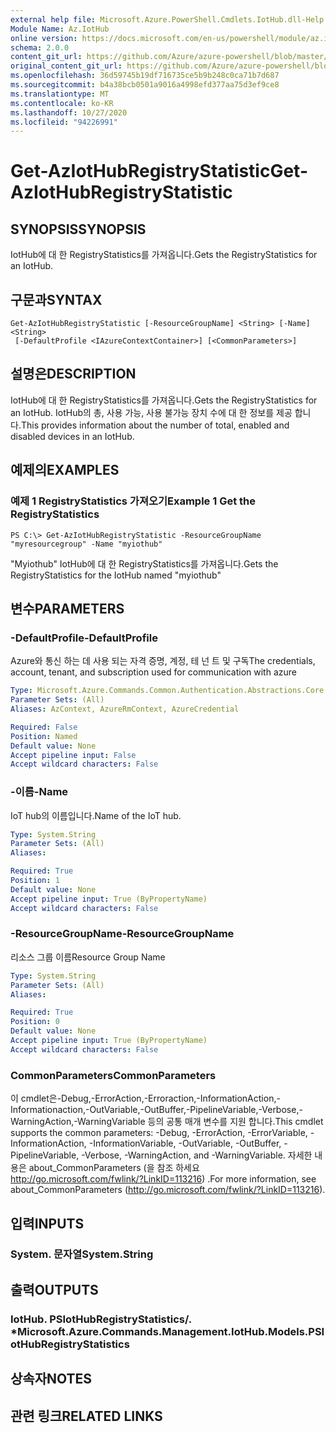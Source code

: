 ```yaml
---
external help file: Microsoft.Azure.PowerShell.Cmdlets.IotHub.dll-Help.xml
Module Name: Az.IotHub
online version: https://docs.microsoft.com/en-us/powershell/module/az.iothub/get-aziothubregistrystatistic
schema: 2.0.0
content_git_url: https://github.com/Azure/azure-powershell/blob/master/src/IotHub/IotHub/help/Get-AzIotHubRegistryStatistic.md
original_content_git_url: https://github.com/Azure/azure-powershell/blob/master/src/IotHub/IotHub/help/Get-AzIotHubRegistryStatistic.md
ms.openlocfilehash: 36d59745b19df716735ce5b9b248c0ca71b7d687
ms.sourcegitcommit: b4a38bcb0501a9016a4998efd377aa75d3ef9ce8
ms.translationtype: MT
ms.contentlocale: ko-KR
ms.lasthandoff: 10/27/2020
ms.locfileid: "94226991"
---
```

# <span data-ttu-id="61e2c-101">Get-AzIotHubRegistryStatistic</span><span class="sxs-lookup"><span data-stu-id="61e2c-101">Get-AzIotHubRegistryStatistic</span></span>

## <span data-ttu-id="61e2c-102">SYNOPSIS</span><span class="sxs-lookup"><span data-stu-id="61e2c-102">SYNOPSIS</span></span>
<span data-ttu-id="61e2c-103">IotHub에 대 한 RegistryStatistics를 가져옵니다.</span><span class="sxs-lookup"><span data-stu-id="61e2c-103">Gets the RegistryStatistics for an IotHub.</span></span>

## <span data-ttu-id="61e2c-104">구문과</span><span class="sxs-lookup"><span data-stu-id="61e2c-104">SYNTAX</span></span>

```
Get-AzIotHubRegistryStatistic [-ResourceGroupName] <String> [-Name] <String>
 [-DefaultProfile <IAzureContextContainer>] [<CommonParameters>]
```

## <span data-ttu-id="61e2c-105">설명은</span><span class="sxs-lookup"><span data-stu-id="61e2c-105">DESCRIPTION</span></span>
<span data-ttu-id="61e2c-106">IotHub에 대 한 RegistryStatistics를 가져옵니다.</span><span class="sxs-lookup"><span data-stu-id="61e2c-106">Gets the RegistryStatistics for an IotHub.</span></span>
<span data-ttu-id="61e2c-107">IotHub의 총, 사용 가능, 사용 불가능 장치 수에 대 한 정보를 제공 합니다.</span><span class="sxs-lookup"><span data-stu-id="61e2c-107">This provides information about the number of total, enabled and disabled devices in an IotHub.</span></span>

## <span data-ttu-id="61e2c-108">예제의</span><span class="sxs-lookup"><span data-stu-id="61e2c-108">EXAMPLES</span></span>

### <span data-ttu-id="61e2c-109">예제 1 RegistryStatistics 가져오기</span><span class="sxs-lookup"><span data-stu-id="61e2c-109">Example 1 Get the RegistryStatistics</span></span>
```
PS C:\> Get-AzIotHubRegistryStatistic -ResourceGroupName "myresourcegroup" -Name "myiothub"
```

<span data-ttu-id="61e2c-110">"Myiothub" IotHub에 대 한 RegistryStatistics를 가져옵니다.</span><span class="sxs-lookup"><span data-stu-id="61e2c-110">Gets the RegistryStatistics for the IotHub named "myiothub"</span></span>

## <span data-ttu-id="61e2c-111">변수</span><span class="sxs-lookup"><span data-stu-id="61e2c-111">PARAMETERS</span></span>

### <span data-ttu-id="61e2c-112">-DefaultProfile</span><span class="sxs-lookup"><span data-stu-id="61e2c-112">-DefaultProfile</span></span>
<span data-ttu-id="61e2c-113">Azure와 통신 하는 데 사용 되는 자격 증명, 계정, 테 넌 트 및 구독</span><span class="sxs-lookup"><span data-stu-id="61e2c-113">The credentials, account, tenant, and subscription used for communication with azure</span></span>

```yaml
Type: Microsoft.Azure.Commands.Common.Authentication.Abstractions.Core.IAzureContextContainer
Parameter Sets: (All)
Aliases: AzContext, AzureRmContext, AzureCredential

Required: False
Position: Named
Default value: None
Accept pipeline input: False
Accept wildcard characters: False
```

### <span data-ttu-id="61e2c-114">-이름</span><span class="sxs-lookup"><span data-stu-id="61e2c-114">-Name</span></span>
<span data-ttu-id="61e2c-115">IoT hub의 이름입니다.</span><span class="sxs-lookup"><span data-stu-id="61e2c-115">Name of the IoT hub.</span></span> 

```yaml
Type: System.String
Parameter Sets: (All)
Aliases:

Required: True
Position: 1
Default value: None
Accept pipeline input: True (ByPropertyName)
Accept wildcard characters: False
```

### <span data-ttu-id="61e2c-116">-ResourceGroupName</span><span class="sxs-lookup"><span data-stu-id="61e2c-116">-ResourceGroupName</span></span>
<span data-ttu-id="61e2c-117">리소스 그룹 이름</span><span class="sxs-lookup"><span data-stu-id="61e2c-117">Resource Group Name</span></span>

```yaml
Type: System.String
Parameter Sets: (All)
Aliases:

Required: True
Position: 0
Default value: None
Accept pipeline input: True (ByPropertyName)
Accept wildcard characters: False
```

### <span data-ttu-id="61e2c-118">CommonParameters</span><span class="sxs-lookup"><span data-stu-id="61e2c-118">CommonParameters</span></span>
<span data-ttu-id="61e2c-119">이 cmdlet은-Debug,-ErrorAction,-Erroraction,-InformationAction,-Informationaction,-OutVariable,-OutBuffer,-PipelineVariable,-Verbose,-WarningAction,-WarningVariable 등의 공통 매개 변수를 지원 합니다.</span><span class="sxs-lookup"><span data-stu-id="61e2c-119">This cmdlet supports the common parameters: -Debug, -ErrorAction, -ErrorVariable, -InformationAction, -InformationVariable, -OutVariable, -OutBuffer, -PipelineVariable, -Verbose, -WarningAction, and -WarningVariable.</span></span> <span data-ttu-id="61e2c-120">자세한 내용은 about_CommonParameters (을 참조 하세요 http://go.microsoft.com/fwlink/?LinkID=113216) .</span><span class="sxs-lookup"><span data-stu-id="61e2c-120">For more information, see about_CommonParameters (http://go.microsoft.com/fwlink/?LinkID=113216).</span></span>

## <span data-ttu-id="61e2c-121">입력</span><span class="sxs-lookup"><span data-stu-id="61e2c-121">INPUTS</span></span>

### <span data-ttu-id="61e2c-122">System. 문자열</span><span class="sxs-lookup"><span data-stu-id="61e2c-122">System.String</span></span>

## <span data-ttu-id="61e2c-123">출력</span><span class="sxs-lookup"><span data-stu-id="61e2c-123">OUTPUTS</span></span>

### <span data-ttu-id="61e2c-124">IotHub. PSIotHubRegistryStatistics/. \*</span><span class="sxs-lookup"><span data-stu-id="61e2c-124">Microsoft.Azure.Commands.Management.IotHub.Models.PSIotHubRegistryStatistics</span></span>

## <span data-ttu-id="61e2c-125">상속자</span><span class="sxs-lookup"><span data-stu-id="61e2c-125">NOTES</span></span>

## <span data-ttu-id="61e2c-126">관련 링크</span><span class="sxs-lookup"><span data-stu-id="61e2c-126">RELATED LINKS</span></span>

